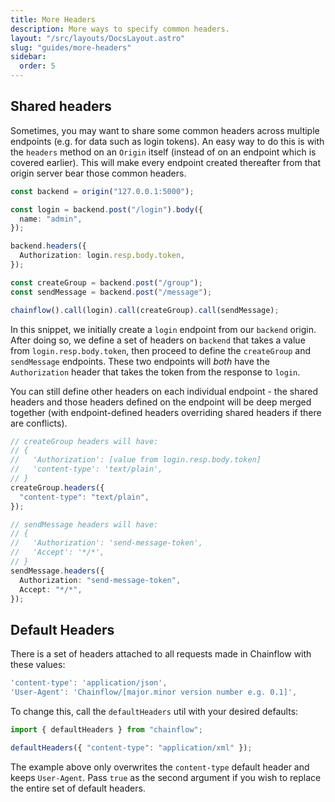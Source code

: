 ```yaml
---
title: More Headers
description: More ways to specify common headers.
layout: "/src/layouts/DocsLayout.astro"
slug: "guides/more-headers"
sidebar:
  order: 5
---
```


## Shared headers

Sometimes, you may want to share some common headers across multiple endpoints (e.g. for data such as login tokens). An easy way to do this is with the `headers` method on an `Origin` itself (instead of on an endpoint which is covered earlier). This will make every endpoint created thereafter from that origin server bear those common headers.

```typescript {7-9}
const backend = origin("127.0.0.1:5000");

const login = backend.post("/login").body({
  name: "admin",
});

backend.headers({
  Authorization: login.resp.body.token,
});

const createGroup = backend.post("/group");
const sendMessage = backend.post("/message");

chainflow().call(login).call(createGroup).call(sendMessage);
```

In this snippet, we initially create a `login` endpoint from our `backend` origin. After doing so, we define a set of headers on `backend` that takes a value from `login.resp.body.token`, then proceed to define the `createGroup` and `sendMessage` endpoints. These two endpoints will _both_ have the `Authorization` header that takes the token from the response to `login`.

You can still define other headers on each individual endpoint - the shared headers and those headers defined on the endpoint will be deep merged together (with endpoint-defined headers overriding shared headers if there are conflicts).

```typescript
// createGroup headers will have:
// {
//   'Authorization': [value from login.resp.body.token]
//   'content-type': 'text/plain',
// }
createGroup.headers({
  "content-type": "text/plain",
});

// sendMessage headers will have:
// {
//   'Authorization': 'send-message-token',
//   'Accept': '*/*',
// }
sendMessage.headers({
  Authorization: "send-message-token",
  Accept: "*/*",
});
```

## Default Headers

There is a set of headers attached to all requests made in Chainflow with these values:

```typescript
'content-type': 'application/json',
'User-Agent': 'Chainflow/[major.minor version number e.g. 0.1]',
```

To change this, call the `defaultHeaders` util with your desired defaults:

```typescript
import { defaultHeaders } from "chainflow";

defaultHeaders({ "content-type": "application/xml" });
```

The example above only overwrites the `content-type` default header and keeps `User-Agent`. Pass `true` as the second argument if you wish to replace the entire set of default headers.
